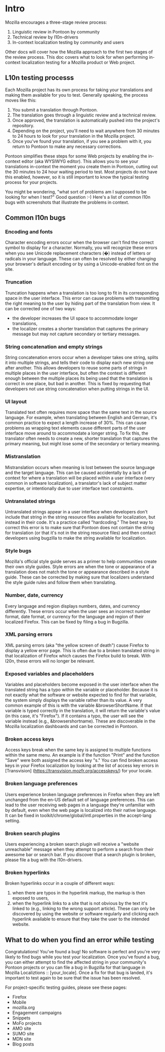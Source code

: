 # Intro

Mozilla encourages a three-stage review process:
1. Linguistic review in Pontoon by community
2. Technical review by l10n-drivers
3. In-context localization testing by community and users

Other docs will cover how the Mozilla approach to the first two stages of the review process. This doc covers what to look for when performing in-context localization testing for a Mozilla product or Web project.

## L10n testing processs

Each Mozilla project has its own process for taking your translations and making them available for you to test. Generally speaking, the process moves like this:
1. You submit a translation through Pontoon.
2. The translation goes through a linguistic review and a technical review.
3. Once approved, the translation is automatically pushed into the project's repository.
4. Depending on the project, you'll need to wait anywhere from 30 minutes to 24 hours to look for your translation in the Mozilla project.
5. Once you've found your translation, if you see a problem with it, you return to Pontoon to make any necessary corrections.

Pontoon simplifies these steps for some Web projects by enabling the in-context editor (aka WYSIWYG editor). This allows you to see your translations in-context the moment you create them in Pontoon, cutting out the 30 minutes to 24 hour waiting period to test. Most projects do not have this enabled, however, so it is still important to know the typical testing process for your projects.

You might be wondering, "what sort of problems am I supposed to be looking for when I test?" Good question :-) Here's a list of common l10n bugs with screenshots that illustrate the problems in context.

## Common l10n bugs

### Encoding and fonts

Character encoding errors occur when the browser can't find the correct symbol to display for a character. Normally, you will recognize these errors when you see Unicode replacement characters (�) instead of letters or radicals in your language. These can often be resolved by either changing your browser's default encoding or by using a Unicode-enabled font on the site.

### Truncation

Truncation happens when a translation is too long to fit in its corresponding space in the user interface. This error can cause problems with transmitting the right meaning to the user by hiding part of the translation from view. It can be corrected one of two ways:
* the developer increases the UI space to accommodate longer translations,
* the localizer creates a shorter translation that captures the primary message but may not capture secondary or tertiary messages.

### String concatenation and empty strings

String concatenation errors occur when a developer takes one string, splits it into multiple strings, and tells their code to display each new string one after another. This allows developers to reuse some parts of strings in multiple places in the user interface, but often the context is different enough between the multiple places its being used that the translation is correct in one place, but bad in another. This is fixed by requesting that developers not use string concatenation when putting strings in the UI.

### UI layout

Translated text often requires more space than the same text in the source language. For example, when translating between English and German, it's common practice to expect a length increase of 30%. This can cause problems as wrapping text elements cause different parts of the user interface move around to accommodate a longer string. To fix this, the translator often needs to create a new, shorter translation that captures the primary meaning, but might lose some of the secondary or tertiary meaning.

### Mistranslation

Mistranslation occurs when meaning is lost between the source language and the target language. This can be caused accidentally by a lack of context for where a translation will be placed within a user interface (very common in software localization), a translator's lack of subject matter expertise, or intentionally due to user interface text constraints.

### Untranslated strings

Untranslated strings appear in a user interface when developers don't include that string in the string resource files available for localization, but instead in their code. It's a practice called "hardcoding." The best way to correct this error is to make sure that Pontoon does not contain the string for translation (or that it's not in the string resource files) and then contact developers using bugzilla to make the string available for localization.

### Style bugs

Mozilla's official style guide serves as a primer to help communities create their own style guides. Style errors are when the tone or appearance of a translation does not match the tone or appearance described in a style guide. These can be corrected by making sure that localizers understand the style guide rules and follow them when translating.

### Number, date, currency

Every language and region displays numbers, dates, and currency differently. These errors occur when the user sees an incorrect number format, date format, or currency for the language and region of their localized Firefox. This can be fixed by filing a bug in Bugzilla.

### XML parsing errors

XML parsing errors (aka "the yellow screen of death") cause Firefox to display a yellow error page. This is often due to a broken translated string in that localization of Firefox which causes the Firefox build to break. With l20n, these errors will no longer be relevant.

### Exposed variables and placeholders

Variables and placeholders become exposed in the user interface when the translated string has a typo within the variable or placeholder. Because it is not exactly what the software or website expected to find for that variable, the system simply displays the variable rather than its value. A very common example of this is with the variable &browserShortName. If that variable is typed correctly in the translation, it will return the variable's value (in this case, it's "Firefox"). If it contains a typo, the user will see the variable instead (e.g., &browsershortname). These are discoverable in the Mozilla localization dashboards and can be corrected in Pontoon.

### Broken access keys

Access keys break when the same key is assigned to multiple functions within the same menu. An example is if the function "Print" and the function "Save" were both assigned the access key "s." You can find broken access keys in your Firefox localization by looking at the list of access key errors in [Transvision] (https://transvision.mozfr.org/accesskeys/) for your locale.

### Broken language preferences

Users experience broken language preferences in Firefox when they are left unchanged from the en-US default set of language preferences. This can lead to the user receiving web pages in a language they're unfamiliar with by default, even when the web page is localized into their native language. It can be fixed in toolkit/chrome/global/intl.properties in the accept-lang setting.

### Broken search plugins

Users experiencing a broken search plugin will receive a "website unreachable" message when they attempt to perform a search from their awesome bar or search bar. If you discover that a search plugin is broken, please file a bug with the l10n-drivers.

### Broken hyperlinks

Broken hyperlinks occur in a couple of different ways:
1) when there are typos in the hyperlink markup, the markup is then exposed to users,
2) when the hyperlink links to a site that is not obvious by the text it's linked to (e.g., linking to the wrong support article).
These can only be discovered by using the website or software regularly and clicking each hyperlink available to ensure that they take the user to the intended website.

## What to do when you find an error while testing

Congratulations! You've found a bug! No software is perfect and you're very likely to find bugs while you test your localization. Once you've found a bug, you can either attempt to find the affected string in your community's Pontoon projects or you can file a bug in Bugzilla for that language in Mozilla Localiztions :: [your_locale]. Once a fix for that bug is landed, it's important to test again to be sure that the issue has been resolved.

For project-specific testing guides, please see these pages:
* Firefox
* Mobile
* mozilla.org
* Engagement campaigns
* Snippets
* MoFo projects
* AMO site
* SUMO site
* MDN site
* Blog posts
